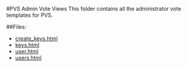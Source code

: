 #PVS Admin Vote Views
This folder contains all the administrator vote templates for PVS.

##Files:
* [create_keys.html](/admin/docs/templates/view/user/admin/create_keys.html)
* [keys.html](/admin/docs/templates/view/user/admin/keys.html)
* [user.html](/admin/docs/templates/view/user/admin/user.html)
* [users.html](/admin/docs/templates/view/user/admin/users.html)
